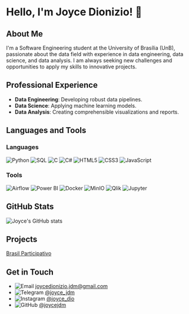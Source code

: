# Hello, I'm Joyce Dionizio! 👋

## About Me
I'm a Software Engineering student at the University of Brasília (UnB), passionate about the data field with experience in data engineering, data science, and data analysis. I am always seeking new challenges and opportunities to apply my skills to innovative projects.

## Professional Experience
- **Data Engineering**: Developing robust data pipelines.
- **Data Science**: Applying machine learning models.
- **Data Analysis**: Creating comprehensible visualizations and reports.

## Languages and Tools
### Languages
![Python](https://img.shields.io/badge/-Python-3776AB?style=flat-square&logo=Python&logoColor=white)
![SQL](https://img.shields.io/badge/-SQL-4479A1?style=flat-square&logo=MySQL&logoColor=white)
![C](https://img.shields.io/badge/-C-A8B9CC?style=flat-square&logo=C&logoColor=white)
![C#](https://img.shields.io/badge/-C%23-239120?style=flat-square&logo=Csharp&logoColor=white)
![HTML5](https://img.shields.io/badge/-HTML5-E34F26?style=flat-square&logo=HTML5&logoColor=white)
![CSS3](https://img.shields.io/badge/-CSS3-1572B6?style=flat-square&logo=CSS3&logoColor=white)
![JavaScript](https://img.shields.io/badge/-JavaScript-F7DF1E?style=flat-square&logo=JavaScript&logoColor=black)

### Tools
![Airflow](https://img.shields.io/badge/-Airflow-017CEE?style=flat-square&logo=ApacheAirflow&logoColor=white)
![Power BI](https://img.shields.io/badge/-PowerBI-F2C811?style=flat-square&logo=PowerBI&logoColor=black)
![Docker](https://img.shields.io/badge/-Docker-2496ED?style=flat-square&logo=Docker&logoColor=white)
![MinIO](https://img.shields.io/badge/-MinIO-F68D1E?style=flat-square&logo=MinIO&logoColor=white)
![Qlik](https://img.shields.io/badge/-Qlik-FFAA00?style=flat-square&logo=Qlik&logoColor=black)
![Jupyter](https://img.shields.io/badge/-JupyterNotebook-F37626?style=flat-square&logo=Jupyter&logoColor=white)

## GitHub Stats
![Joyce's GitHub stats](https://github-readme-stats.vercel.app/api?username=joycejdm&show_icons=true&theme=radical)

## Projects
[Brasil Participativo](https://gitlab.com/lappis-unb/decidimbr/decidim-govbr)

## Get in Touch
- ![Email](https://img.shields.io/badge/-Email-D14836?style=flat-square&logo=Gmail&logoColor=white) joycedionizio.jdm@gmail.com
- ![Telegram](https://img.shields.io/badge/-Telegram-2CA5E0?style=flat-square&logo=Telegram&logoColor=white) [@joyce_jdm](https://t.me/joyce_jdm)
- ![Instagram](https://img.shields.io/badge/-Instagram-E4405F?style=flat-square&logo=Instagram&logoColor=white) [@joyce_dio](https://www.instagram.com/joyce_dio/)
- ![GitHub](https://img.shields.io/badge/-GitHub-181717?style=flat-square&logo=GitHub&logoColor=white) [@joycejdm](https://github.com/joyce_jdm)

